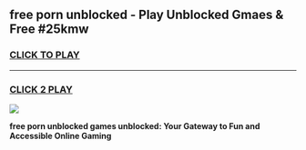 
## free porn unblocked - Play Unblocked Gmaes & Free #25kmw
<h3>
<a href="https://news.freeplayer.one?title=free_porn_unblocked&ref=27F">CLICK TO PLAY</a></h3>
<hr>

<h3>
<a href="https://news.freeplayer.one?title=free_porn_unblocked&ref=27F">CLICK 2 PLAY</a>
  
</h3>

<a href="https://news.freeplayer.one?title=free_porn_unblocked&ref=27F/"><img src="https://clearcache.store/games.png"></a>


**free porn unblocked games unblocked: Your Gateway to Fun and Accessible Online Gaming**

